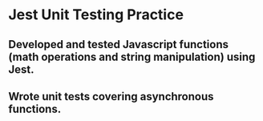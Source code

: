 # Jest Unit Testing Practice

## Developed and tested Javascript functions (math operations and string manipulation) using Jest.
## Wrote unit tests covering asynchronous functions.
